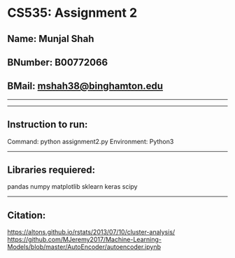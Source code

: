 # CS535: Assignment 2
## Name: Munjal Shah
## BNumber: B00772066
## BMail: mshah38@binghamton.edu

-----------------------------------------------------------------------
-----------------------------------------------------------------------
## Instruction to run:

Command: python assignment2.py
Environment: Python3

-----------------------------------------------------------------------
## Libraries requiered:

pandas
numpy
matplotlib
sklearn
keras
scipy

-----------------------------------------------------------------------
## Citation:

https://altons.github.io/rstats/2013/07/10/cluster-analysis/
https://github.com/MJeremy2017/Machine-Learning-Models/blob/master/AutoEncoder/autoencoder.ipynb
